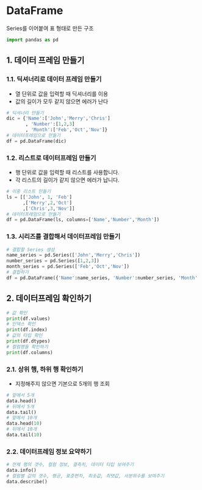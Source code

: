 # DataFrame
Series를 이어붙여 표 형태로 만든 구조
```python
import pandas as pd
```

## 1. 데이터 프레임 만들기
### 1.1. 딕셔너리로 데이터 프레임 만들기
- 열 단위로 값을 입력할 때 딕셔너리를 이용
- 값의 길이가 모두 같지 않으면 에러가 난다
```python
# 딕셔너리 만들기
dic = {'Name':['John','Merry','Chris']
       , 'Number':[1,2,3]
       , 'Month':['Feb','Oct','Nov']}
# 데이터프레임으로 만들기       
df = pd.DataFrame(dic)
```
### 1.2. 리스트로 데이터프레임 만들기
- 행 단위로 값을 입력할 때 리스트를 사용합니다.
- 각 리스트의 길이가 같지 않으면 에러가 납니다.
```python
# 이중 리스트 만들기
ls = [['John', 1, 'Feb']
      ,['Merry',2,'Oct']
      ,['Chris',3,'Nov']]
# 데이터프레임으로 만들기    
df = pd.DataFrame(ls, columns=['Name','Number','Month'])
```
### 1.3. 시리즈를 결합해서 데이터프레임 만들기

```python
# 결합할 Series 생성
name_series = pd.Series(['John','Merry','Chris'])
number_series = pd.Series([1,2,3])
month_series = pd.Series(['Feb','Oct','Nov'])
# 결합하기
df = pd.DataFrame({'Name':name_series, 'Number':number_series, 'Month':month_series})
```

## 2. 데이터프레임 확인하기

```python
# 값 확인
print(df.values)
# 인덱스 확인
print(df.index)
# 값의 타입 확인
print(df.dtypes)
# 컬럼명들 확인하기
print(df.columns)
```

### 2.1. 상위 행, 하위 행 확인하기
- 지정해주지 않으면 기본으로 5개의 행 조회
```python
# 앞에서 5개
data.head()
# 뒤에서 5개
data.tail()
# 앞에서 10개
data.head(10)
# 뒤에서 10개
data.tail(10)
```

### 2.2. 데이터프레임 정보 요약하기
```python
# 전체 행의 갯수, 컬럼 정보, 결측치, 데이터 타입 보여주기
data.info()
# 컬럼별 값의 갯수, 평균, 표준편차, 최솟값, 최댓값, 사분위수를 보여주기
data.describe()
```
